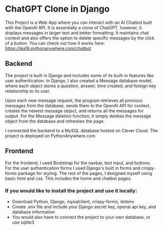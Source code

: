 # ChatGPT Clone in Django

This Project is a Web App where you can interact with an AI Chatbot built with the OpenAI API.
It is essentially a clone of ChatGPT, however, it displays messages in larger text and better formatting.
It maintains chat context and also offers the option to delete specific messages by the click of a button.
You can check out how it works here: https://ika16.pythonanywhere.com/chatbot

## Backend
The project is built in Django and includes some of its built-in features like user authentication.
In Django, I also created a Message database model, where each object stores a question, 
answer, time created, and foreign key relationship to its user.

Upon each new message request, the program retrieves all previous messages from the database, sends them to the 
OpenAI API for context, creates the newest message object, and returns all the messages for output.
For the Message deletion function, it simply deletes the message object from the database and refreshes the page.

I connected the backend to a MySQL database hosted on Clever Cloud.
The project is deployed on PythonAnywhere.com

## Frontend
For the frontend, I used Bootstrap for the navbar, text input, and buttons. 
For the user authentication forms I used Django's built in forms and crispy-forms package for styling.
The rest of the pages, I designed myself using basic html and css. This includes the home and chatbot pages.

### If you would like to install the project and use it locally:
* Download Python, Django, mysqlclient, crispy-forms, dotenv
* Create .env file and include your Django secret key, openai api key, and database information
* You would also have to connect the project to your own database, or use sqlite3
